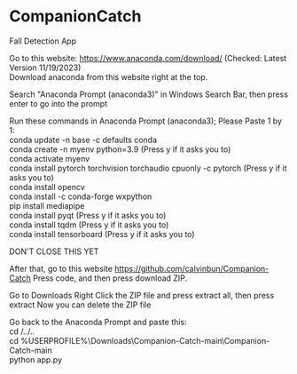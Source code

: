# CompanionCatch
Fall Detection App

Go to this website: https://www.anaconda.com/download/ (Checked: Latest Version 11/19/2023)<br>
Download anaconda from this website right at the top.

Search "Anaconda Prompt (anaconda3)" in Windows Search Bar, then press enter to go into the prompt

Run these commands in Anaconda Prompt (anaconda3); Please Paste 1 by 1:<br>
conda update -n base -c defaults conda<br>
conda create -n myenv python=3.9                                          (Press y if it asks you to)<br>
conda activate myenv<br>
conda install pytorch torchvision torchaudio cpuonly -c pytorch           (Press y if it asks you to)<br>
conda install opencv<br>
conda install -c conda-forge wxpython <br>
pip install mediapipe<br>
conda install pyqt                                                        (Press y if it asks you to)<br>
conda install tqdm                                                        (Press y if it asks you to)<br>
conda install tensorboard                                                 (Press y if it asks you to)<br>

DON'T CLOSE THIS YET

After that, go to this website https://github.com/calvinbun/Companion-Catch
Press code, and then press download ZIP.

Go to Downloads
Right Click the ZIP file and press extract all, then press extract
Now you can delete the ZIP file

Go back to the Anaconda Prompt and paste this:<br>
cd /../..<br>
cd %USERPROFILE%\Downloads\Companion-Catch-main\Companion-Catch-main<br>
python app.py
